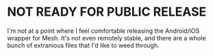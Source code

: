 NOT READY FOR PUBLIC RELEASE
============================

I'm not at a point where I feel comfortable releasing the Android/iOS wrapper for Mesh. It's not even remotely stable, and there are a whole bunch of extranious files that I'd like to weed through.